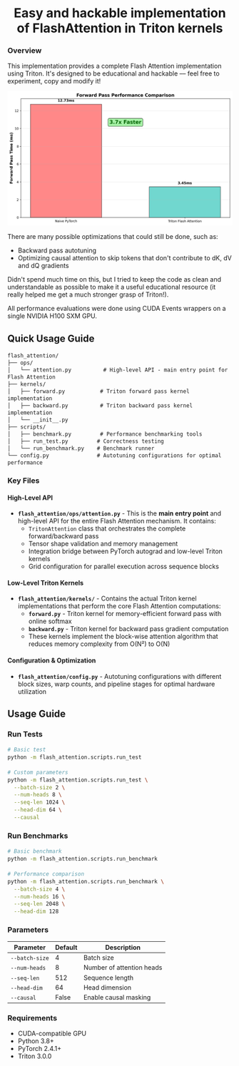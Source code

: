 

<div align="center">

# Easy and hackable implementation of FlashAttention in Triton kernels

</div>




###  Overview

This implementation provides a complete Flash Attention implementation using Triton. It's designed to be educational and hackable –– feel free to experiment, copy and modify it!

<div align="center">
<img src="data/naive_vs_triton_forward.png">
</div>

There are many possible optimizations that could still be done, such as:
- Backward pass autotuning
- Optimizing causal attention to skip tokens that don't contribute to dK, dV and dQ gradients

Didn't spend much time on this, but I tried to keep the code as clean and understandable as possible to make it a useful educational resource (it really helped me get a much stronger grasp of Triton!).

All performance evaluations were done using CUDA Events wrappers on a single NVIDIA H100 SXM GPU.


## Quick Usage Guide

```
flash_attention/
├── ops/
│   └── attention.py          # High-level API - main entry point for Flash Attention
├── kernels/
│   ├── forward.py           # Triton forward pass kernel implementation
│   ├── backward.py          # Triton backward pass kernel implementation
│   └── __init__.py
├── scripts/
│   ├── benchmark.py         # Performance benchmarking tools
│   ├── run_test.py         # Correctness testing
│   └── run_benchmark.py    # Benchmark runner
└── config.py               # Autotuning configurations for optimal performance
```

### Key Files

#### **High-Level API**
- **`flash_attention/ops/attention.py`** - This is the **main entry point** and high-level API for the entire Flash Attention mechanism. It contains:
  - `TritonAttention` class that orchestrates the complete forward/backward pass
  - Tensor shape validation and memory management
  - Integration bridge between PyTorch autograd and low-level Triton kernels
  - Grid configuration for parallel execution across sequence blocks

#### **Low-Level Triton Kernels**
- **`flash_attention/kernels/`** - Contains the actual Triton kernel implementations that perform the core Flash Attention computations:
  - **`forward.py`** - Triton kernel for memory-efficient forward pass with online softmax
  - **`backward.py`** - Triton kernel for backward pass gradient computation
  - These kernels implement the block-wise attention algorithm that reduces memory complexity from O(N²) to O(N)

#### **Configuration & Optimization**
- **`flash_attention/config.py`** - Autotuning configurations with different block sizes, warp counts, and pipeline stages for optimal hardware utilization



## Usage Guide

### Run Tests
```bash
# Basic test
python -m flash_attention.scripts.run_test

# Custom parameters
python -m flash_attention.scripts.run_test \
  --batch-size 2 \
  --num-heads 8 \
  --seq-len 1024 \
  --head-dim 64 \
  --causal
```

### Run Benchmarks
```bash
# Basic benchmark
python -m flash_attention.scripts.run_benchmark

# Performance comparison
python -m flash_attention.scripts.run_benchmark \
  --batch-size 4 \
  --num-heads 16 \
  --seq-len 2048 \
  --head-dim 128
```

### Parameters
| Parameter | Default | Description |
|-----------|---------|-------------|
| `--batch-size` | 4 | Batch size |
| `--num-heads` | 8 | Number of attention heads |
| `--seq-len` | 512 | Sequence length |
| `--head-dim` | 64 | Head dimension |
| `--causal` | False | Enable causal masking |

### Requirements
- CUDA-compatible GPU
- Python 3.8+
- PyTorch 2.4.1+
- Triton 3.0.0

